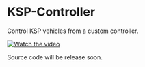 # KSP-Controller
Control KSP vehicles from a custom controller.

[![Watch the video](http://i.ytimg.com/vi/ZKgVo4y6ZQQ/maxresdefault.jpg)](https://youtu.be/ZKgVo4y6ZQQ)

Source code will be release soon.
